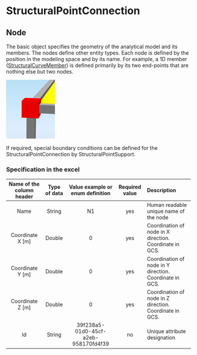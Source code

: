 # StructuralPointConnection

## Node

The basic object specifies the geometry of the analytical model and its members. The nodes define other entity types. Each node is defined by the position in the modeling space and by its name. For example, a 1D member \([StructuralCurveMember](structuralcurvemember.md)\) is defined primarily by its two end-points that are nothing else but two nodes.

![](../.gitbook/assets/9_structurepointconnection.png)

If required, special boundary conditions can be defined for the StructuralPointConnection by StructuralPointSupport.

### Specification in the excel

| Name   of the column header | Type of data | Value example or enum definition | Required value | Description |
| :---: | :---: | :---: | :---: | :--- |
| Name | String | N1 | yes | Human readable unique name of   the node |
| Coordinate   X \[m\] | Double | 0 | yes | Coordination of node in X   direction. Coordinate in GCS. |
| Coordinate   Y \[m\] | Double | 0 | yes | Coordination of node in Y   direction. Coordinate in GCS. |
| Coordinate   Z \[m\] | Double | 0 | yes | Coordination of node in Z   direction. Coordinate in GCS. |
| Id | String | 39f238a5-01d0-45cf-a2eb-958170fd4f39 | no | Unique attribute designation |

